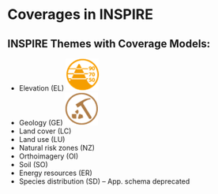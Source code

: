 # Coverages in INSPIRE

## INSPIRE Themes with Coverage Models:
- Elevation (EL) ![EL](./pix/EL.png)
- Geology (GE) ![GE](./pix/GE.png)
- Land cover (LC)
- Land use (LU)
- Natural risk zones (NZ)
- Orthoimagery (OI)
- Soil (SO)
- Energy resources (ER)
- Species distribution (SD) – App. schema deprecated
